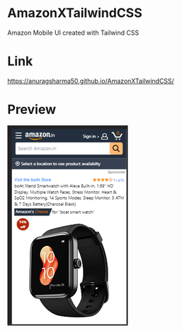 # AmazonXTailwindCSS

Amazon Mobile UI created with Tailwind CSS

# Link

https://anuragsharma50.github.io/AmazonXTailwindCSS/

# Preview

![Screenshot](https://github.com/anuragsharma50/AmazonXTailwindCSS/blob/main/static/SS.png)
